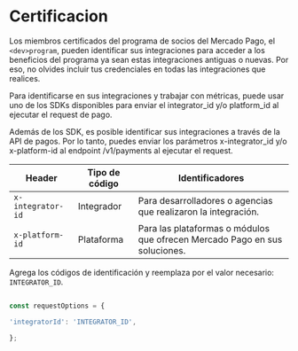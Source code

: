 # Certificacion

Los miembros certificados del programa de socios del Mercado Pago, el `<dev>program`, pueden identificar sus integraciones para acceder a los beneficios del programa ya sean estas integraciones antiguas o nuevas. Por eso, no olvides incluir tus credenciales en todas las integraciones que realices.

Para identificarse en sus integraciones y trabajar con métricas, puede usar uno de los SDKs disponibles para enviar el integrator_id y/o platform_id al ejecutar el request de pago.

Además de los SDK, es posible identificar sus integraciones a través de la API de pagos. Por lo tanto, puedes enviar los parámetros x-integrator_id y/o x-platform-id al endpoint /v1/payments al ejecutar el request.

| Header            | Tipo de código | Identificadores                                                            |
| ----------------- | -------------- | -------------------------------------------------------------------------- |
| `x-integrator-id` | Integrador     | Para desarrolladores o agencias que realizaron la integración.             |
| `x-platform-id`   | Plataforma     | Para las plataformas o módulos que ofrecen Mercado Pago en sus soluciones. |

Agrega los códigos de identificación y reemplaza por el valor necesario: `INTEGRATOR_ID`.

  

```js

const requestOptions = {

'integratorId': 'INTEGRATOR_ID',

};

```

